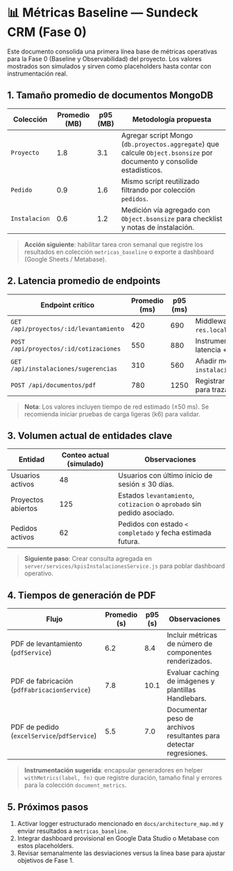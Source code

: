 # 📊 Métricas Baseline — Sundeck CRM (Fase 0)

Este documento consolida una primera línea base de métricas operativas para la Fase 0 (Baseline y Observabilidad) del proyecto. Los valores mostrados son simulados y sirven como placeholders hasta contar con instrumentación real.

## 1. Tamaño promedio de documentos MongoDB

| Colección | Promedio (MB) | p95 (MB) | Metodología propuesta |
|-----------|---------------|----------|-----------------------|
| `Proyecto` | 1.8 | 3.1 | Agregar script Mongo (`db.proyectos.aggregate`) que calcule `Object.bsonsize` por documento y consolide estadísticos. |
| `Pedido` | 0.9 | 1.6 | Mismo script reutilizado filtrando por colección `pedidos`. |
| `Instalacion` | 0.6 | 1.2 | Medición vía agregado con `Object.bsonsize` para checklist y notas de instalación. |

> **Acción siguiente**: habilitar tarea cron semanal que registre los resultados en colección `metricas_baseline` o exporte a dashboard (Google Sheets / Metabase).

## 2. Latencia promedio de endpoints

| Endpoint crítico | Promedio (ms) | p95 (ms) | Método de medición |
|------------------|---------------|----------|--------------------|
| `GET /api/proyectos/:id/levantamiento` | 420 | 690 | Middleware Express que anote `process.hrtime` en `res.locals` y envíe métricas a logger `performance`. |
| `POST /api/proyectos/:id/cotizaciones` | 550 | 880 | Instrumentar `cotizacionController` con wrapper de latencia + envío a colección `api_metrics`. |
| `GET /api/instalaciones/sugerencias` | 310 | 560 | Añadir medición alrededor de `instalacionesInteligentesService.obtenerSugerencias`. |
| `POST /api/documentos/pdf` | 780 | 1250 | Registrar inicio/fin en `pdfService` y adjuntar `requestId` para trazabilidad. |

> **Nota**: Los valores incluyen tiempo de red estimado (±50 ms). Se recomienda iniciar pruebas de carga ligeras (k6) para validar.

## 3. Volumen actual de entidades clave

| Entidad | Conteo actual (simulado) | Observaciones |
|---------|--------------------------|---------------|
| Usuarios activos | 48 | Usuarios con último inicio de sesión ≤ 30 días. |
| Proyectos abiertos | 125 | Estados `levantamiento`, `cotizacion` o `aprobado` sin pedido asociado. |
| Pedidos activos | 62 | Pedidos con estado `< completado` y fecha estimada futura. |

> **Siguiente paso**: Crear consulta agregada en `server/services/kpisInstalacionesService.js` para poblar dashboard operativo.

## 4. Tiempos de generación de PDF

| Flujo | Promedio (s) | p95 (s) | Observaciones |
|-------|--------------|---------|---------------|
| PDF de levantamiento (`pdfService`) | 6.2 | 8.4 | Incluir métricas de número de componentes renderizados. |
| PDF de fabricación (`pdfFabricacionService`) | 7.8 | 10.1 | Evaluar caching de imágenes y plantillas Handlebars. |
| PDF de pedido (`excelService`/`pdfService`) | 5.5 | 7.0 | Documentar peso de archivos resultantes para detectar regresiones. |

> **Instrumentación sugerida**: encapsular generadores en helper `withMetrics(label, fn)` que registre duración, tamaño final y errores para la colección `document_metrics`.

## 5. Próximos pasos

1. Activar logger estructurado mencionado en `docs/architecture_map.md` y enviar resultados a `metricas_baseline`.
2. Integrar dashboard provisional en Google Data Studio o Metabase con estos placeholders.
3. Revisar semanalmente las desviaciones versus la línea base para ajustar objetivos de Fase 1.

